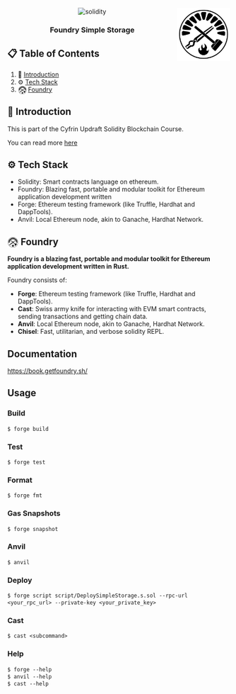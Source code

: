 <div align="center">

  <br />

  <div>
    <img src="https://img.shields.io/badge/Solidity-363636?logo=solidity&logoColor=fff" alt="solidity" />
    <img src="https://github.com/foundry-rs/foundry/raw/master/.github/logo.png" alt="Foundry logo" align="right" width="120" />
  </div>

  <h3 align="center">Foundry Simple Storage</h3>
</div>

## 📋 <a name="table">Table of Contents</a>

1. 🤖 [Introduction](#introduction)
2. ⚙️ [Tech Stack](#tech-stack)
3. <img src="https://github.com/foundry-rs/foundry/raw/master/.github/logo.png" alt="Foundry logo" align="left" width="20" style="margin-right: 3px;"/> [Foundry](#foundry)

## <a name="introduction">🤖 Introduction</a>

This is part of the Cyfrin Updraft Solidity Blockchain Course.

You can read more [here](https://github.com/Cyfrin/foundry-simple-storage-cu)

## <a name="tech-stack">⚙️ Tech Stack</a>

- Solidity: Smart contracts language on ethereum.
- Foundry: Blazing fast, portable and modular toolkit for Ethereum application development written
- Forge: Ethereum testing framework (like Truffle, Hardhat and DappTools).
- Anvil: Local Ethereum node, akin to Ganache, Hardhat Network.

## <a name="foundry"><img src="https://github.com/foundry-rs/foundry/raw/master/.github/logo.png" alt="Foundry logo" align="left" width="25" style="margin-right: 5px; margin-top: 1px;" /> Foundry</a>

**Foundry is a blazing fast, portable and modular toolkit for Ethereum application development written in Rust.**

Foundry consists of:

- **Forge**: Ethereum testing framework (like Truffle, Hardhat and DappTools).
- **Cast**: Swiss army knife for interacting with EVM smart contracts, sending transactions and getting chain data.
- **Anvil**: Local Ethereum node, akin to Ganache, Hardhat Network.
- **Chisel**: Fast, utilitarian, and verbose solidity REPL.

## Documentation

https://book.getfoundry.sh/

## Usage

### Build

```shell
$ forge build
```

### Test

```shell
$ forge test
```

### Format

```shell
$ forge fmt
```

### Gas Snapshots

```shell
$ forge snapshot
```

### Anvil

```shell
$ anvil
```

### Deploy

```shell
$ forge script script/DeploySimpleStorage.s.sol --rpc-url <your_rpc_url> --private-key <your_private_key>
```

### Cast

```shell
$ cast <subcommand>
```

### Help

```shell
$ forge --help
$ anvil --help
$ cast --help
```

